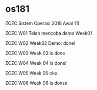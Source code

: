 # os181
ZCZC Sistem Operasi 2018 Awal (1)

ZCZC W01 Telah mencoba demo Week01

ZCZC W02 Week02 Demo: done!

ZCZC W03 Week 03 is done

ZCZC W04 Week 04 is done!

ZCZC W05 Week 05 oke

ZCZC W06 Week 06 is donse
